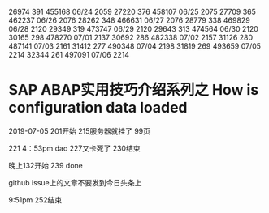 
26974   391 455168 06/24 2059
27220   376 458107 06/25 2075 
27709   365 462237 06/26 2076
28262   348 466631 06/27 2076
28779   338 469829 06/28 2120
29349   319 473747 06/29 2120 
29643   313 474564 06/30 2120
30165   298 478270 07/01 2137
30692   286 482338 07/02 2157 
31126   280 487141 07/03 2161 
31412   277 490348 07/04 2198 
31819   269 493659 07/05 2214
32344   261 497091 07/06 2214

# SAP ABAP实用技巧介绍系列之 How is configuration data loaded

2019-07-05 201开始 215服务器就挂了 99页

221 4：53pm dao 227又卡死了 230结束

晚上132开始 239 done

github issue上的文章不要发到今日头条上

9:51pm 252结束



